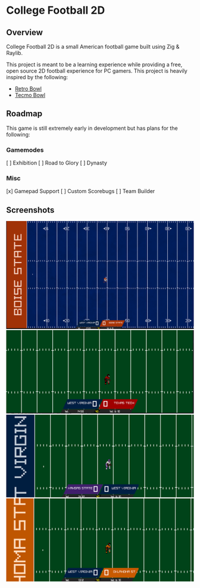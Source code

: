 # College Football 2D

## Overview
College Football 2D is a small American football game built using Zig & Raylib.

This project is meant to be a learning experience while providing a free, open source 2D football experience for PC gamers. This project is heavily inspired by the following:
* [Retro Bowl](https://x.com/retro_bowl)
* [Tecmo Bowl](https://en.wikipedia.org/wiki/Tecmo_Bowl)

## Roadmap
This game is still extremely early in development but has plans for the following:

### Gamemodes
[ ] Exhibition
[ ] Road to Glory
[ ] Dynasty

### Misc
[x] Gamepad Support
[ ] Custom Scorebugs
[ ] Team Builder

## Screenshots

![Boise State](images/boise_state.png)
![Home](images/home.png)
![Away](images/away.png)
![Oklahoma State](images/oklahoma_state.png)

